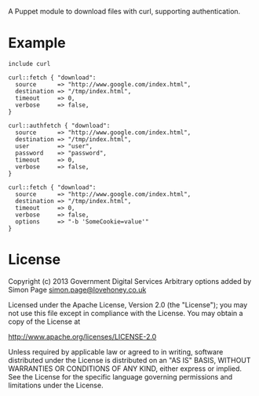A Puppet module to download files with curl, supporting authentication.

# Example

	include curl
	
	curl::fetch { "download":
	  source      => "http://www.google.com/index.html",
	  destination => "/tmp/index.html",
	  timeout     => 0,
	  verbose     => false,
	}
	
	curl::authfetch { "download":
	  source      => "http://www.google.com/index.html",
	  destination => "/tmp/index.html",
	  user        => "user",
	  password    => "password",
	  timeout     => 0,
	  verbose     => false,
	}
    
    curl::fetch { "download":
      source      => "http://www.google.com/index.html",
      destination => "/tmp/index.html",
      timeout     => 0,
      verbose     => false,
      options     => "-b 'SomeCookie=value'"
    }

# License

Copyright (c) 2013 Government Digital Services
Arbitrary options added by Simon Page <simon.page@lovehoney.co.uk>

Licensed under the Apache License, Version 2.0 (the "License");
you may not use this file except in compliance with the License.
You may obtain a copy of the License at

   http://www.apache.org/licenses/LICENSE-2.0

Unless required by applicable law or agreed to in writing, software
distributed under the License is distributed on an "AS IS" BASIS,
WITHOUT WARRANTIES OR CONDITIONS OF ANY KIND, either express or implied.
See the License for the specific language governing permissions and
limitations under the License.
